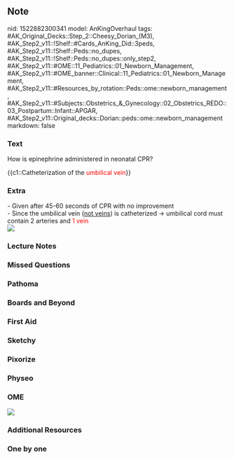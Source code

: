 ## Note
nid: 1522882300341
model: AnKingOverhaul
tags: #AK_Original_Decks::Step_2::Cheesy_Dorian_(M3), #AK_Step2_v11::!Shelf::#Cards_AnKing_Did::3peds, #AK_Step2_v11::!Shelf::Peds::no_dupes, #AK_Step2_v11::!Shelf::Peds::no_dupes::only_step2, #AK_Step2_v11::#OME::11_Pediatrics::01_Newborn_Management, #AK_Step2_v11::#OME_banner::Clinical::11_Pediatrics::01_Newborn_Management, #AK_Step2_v11::#Resources_by_rotation::Peds::ome::newborn_management, #AK_Step2_v11::#Subjects::Obstetrics_&_Gynecology::02_Obstetrics_REDO::03_Postpartum::Infant::APGAR, #AK_Step2_v11::Original_decks::Dorian::peds::ome::newborn_management
markdown: false

### Text
How is epinephrine administered in neonatal CPR?
<div>
  {{c1::Catheterization of the <font color="#FF0000" style=
  "">umbilical vein</font>}}
</div>

### Extra
<div>
  - Given after 45-60 seconds of CPR with no improvement
</div>
<div>
  <div>
    - Since the umbilical vein (<u>not veins</u>) is catheterized →
    umbilical cord must contain 2 arteries and <font color=
    "#FF0000" style="">1 vein</font>
  </div>
</div>
<div><img src="300px-Umbilical_catheter.gif"></div>

### Lecture Notes


### Missed Questions


### Pathoma


### Boards and Beyond


### First Aid


### Sketchy


### Pixorize


### Physeo


### OME
<div class="ome-widget">
  <a href=
  "https://onlinemeded.org/spa/pediatrics/newborn-management/acquire?ref=anki">
  <img src="_OME_AnkiFlashcards_Lesson_6.png"></a>
</div>

### Additional Resources


### One by one

